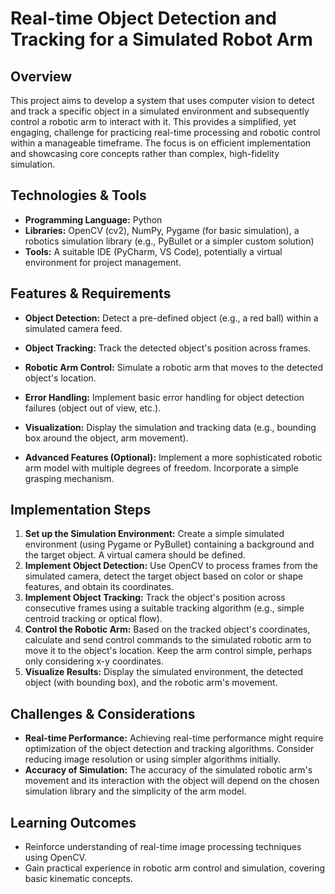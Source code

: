 # Real-time Object Detection and Tracking for a Simulated Robot Arm

## Overview
This project aims to develop a system that uses computer vision to detect and track a specific object in a simulated environment and subsequently control a robotic arm to interact with it. This provides a simplified, yet engaging, challenge for practicing real-time processing and robotic control within a manageable timeframe. The focus is on efficient implementation and showcasing core concepts rather than complex, high-fidelity simulation.

## Technologies & Tools
- **Programming Language:** Python
- **Libraries:** OpenCV (cv2), NumPy, Pygame (for basic simulation), a robotics simulation library (e.g., PyBullet or a simpler custom solution)
- **Tools:**  A suitable IDE (PyCharm, VS Code), potentially a virtual environment for project management.

## Features & Requirements
- **Object Detection:**  Detect a pre-defined object (e.g., a red ball) within a simulated camera feed.
- **Object Tracking:** Track the detected object's position across frames.
- **Robotic Arm Control:**  Simulate a robotic arm that moves to the detected object's location.
- **Error Handling:** Implement basic error handling for object detection failures (object out of view, etc.).
- **Visualization:** Display the simulation and tracking data (e.g., bounding box around the object, arm movement).

- **Advanced Features (Optional):**  Implement a more sophisticated robotic arm model with multiple degrees of freedom. Incorporate a simple grasping mechanism.

## Implementation Steps
1. **Set up the Simulation Environment:** Create a simple simulated environment (using Pygame or PyBullet) containing a background and the target object.  A virtual camera should be defined.
2. **Implement Object Detection:** Use OpenCV to process frames from the simulated camera, detect the target object based on color or shape features, and obtain its coordinates.
3. **Implement Object Tracking:**  Track the object's position across consecutive frames using a suitable tracking algorithm (e.g., simple centroid tracking or optical flow).
4. **Control the Robotic Arm:**  Based on the tracked object's coordinates, calculate and send control commands to the simulated robotic arm to move it to the object's location.  Keep the arm control simple, perhaps only considering x-y coordinates.
5. **Visualize Results:** Display the simulated environment, the detected object (with bounding box), and the robotic arm's movement.

## Challenges & Considerations
- **Real-time Performance:** Achieving real-time performance might require optimization of the object detection and tracking algorithms.  Consider reducing image resolution or using simpler algorithms initially.
- **Accuracy of Simulation:** The accuracy of the simulated robotic arm's movement and its interaction with the object will depend on the chosen simulation library and the simplicity of the arm model.

## Learning Outcomes
- Reinforce understanding of real-time image processing techniques using OpenCV.
- Gain practical experience in robotic arm control and simulation,  covering basic kinematic concepts.

